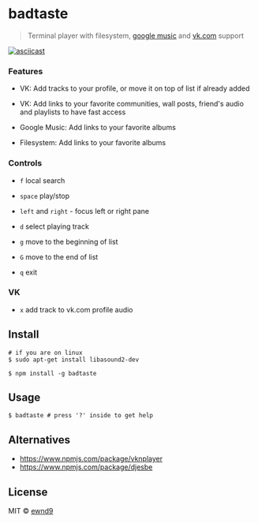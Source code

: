 # badtaste

> Terminal player with filesystem, [google music](https://play.google.com/music/) and [vk.com](http://vk.com/) support

[![asciicast](https://asciinema.org/a/1proyy66zkdnjtbu3rslixdsz.png??theme=solarized-dark)](https://asciinema.org/a/1proyy66zkdnjtbu3rslixdsz)

### Features

- VK: Add tracks to your profile, or move it on top of list if already added

- VK: Add links to your favorite communities, wall posts, friend's audio and playlists to have fast access

- Google Music: Add links to your favorite albums

- Filesystem: Add links to your favorite albums

### Controls

- `f` local search
- `space` play/stop
- `left` and `right` - focus left or right pane

- `d` select playing track
- `g` move to the beginning of list
- `G` move to the end of list
- `q` exit

### VK

- `x` add track to vk.com profile audio

## Install

```
# if you are on linux
$ sudo apt-get install libasound2-dev

$ npm install -g badtaste
```

## Usage

```
$ badtaste # press '?' inside to get help
```

## Alternatives

- https://www.npmjs.com/package/vknplayer
- https://www.npmjs.com/package/djesbe

## License

MIT © [ewnd9](http://ewnd9.com)
